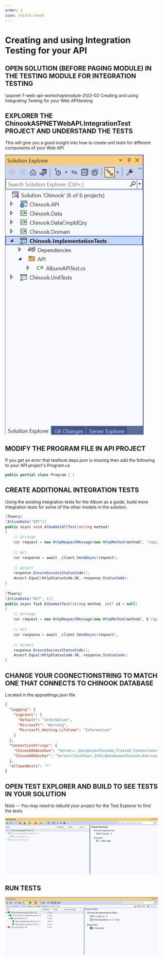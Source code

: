 ```yaml
---
order: 1
icon: shield-check
---
```

# Creating and using Integration Testing for your API

## OPEN SOLUTION (BEFORE PAGING MODULE) IN THE TESTING MODULE FOR INTEGRATION TESTING

\aspnet-7-web-api-workshop\module-2\02-02 Creating and using Integrating Testing for your Web API\testing

## EXPLORER THE ChinookASPNETWebAPI.IntegrationTest PROJECT AND UNDERSTAND THE TESTS

This will give you a good insight into how to create unit tests for different components of your Web API


![](integration-testing/Snag_d3d59d.png)

## MODIFY THE PROGRAM FILE IN API PROJECT

If you get an error that testhost.deps.json is missing then add the following to your API project's Program.cs
```csharp
public partial class Program { }
```

## CREATE ADDITIONAL INTEGRATION TESTS

Using the existing integration tests for the Album as a guide, build more integration tests for some of the other models in the solution.

```csharp
[Theory]
[InlineData("GET")]
public async void AlbumGetAllTest(string method)
{
    // Arrange
    var request = new HttpRequestMessage(new HttpMethod(method), "/api/Album/");

    // Act
    var response = await _client.SendAsync(request);

    // Assert
    response.EnsureSuccessStatusCode();
    Assert.Equal(HttpStatusCode.OK, response.StatusCode);
}

[Theory]
[InlineData("GET", 1)]
public async Task AlbumGetTest(string method, int? id = null)
{
    // Arrange
    var request = new HttpRequestMessage(new HttpMethod(method), $"/api/Album/{id}");

    // Act
    var response = await _client.SendAsync(request);

    // Assert
    response.EnsureSuccessStatusCode();
    Assert.Equal(HttpStatusCode.OK, response.StatusCode);
}
```


## CHANGE YOUR COONECTIONSTRING TO MATCH ONE THAT CONNECTS TO CHINOOK DATABASE

Located in the appsettings.json file

```json
{
  "Logging": {
    "LogLevel": {
      "Default": "Information",
      "Microsoft": "Warning",
      "Microsoft.Hosting.Lifetime": "Information"
    }
  },
  "ConnectionStrings": {
    "ChinookDbWindows": "Server=.;Database=Chinook;Trusted_Connection=True;TrustServerCertificate=True;Application Name=Chinook7WebAPI",
    "ChinookDbDocker": "Server=localhost,1433;Database=Chinook;User=sa;Password=P@55w0rd;Trusted_Connection=False;Application Name=ChinookASPNETCoreAPINTier"
  },
  "AllowedHosts": "*"
}
```

## OPEN TEST EXPLORER AND BUILD TO SEE TESTS IN YOUR SOLUTION
Note -- You may need to rebuild your project for the Test Explorer to find the tests

![](integration-testing/Snag_d3dd2e.png)


## RUN TESTS


![](integration-testing/Snag_d3e8e6.png)

